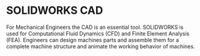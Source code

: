 # SOLIDWORKS CAD
For Mechanical Engineers the CAD is an essential tool. SOLIDWORKS is used for Computational Fluid Dynamics (CFD) and Finite Element Analysis (FEA). Engineers can design machines parts and assemble them for a complete machine structure and animate the working behavior of machines. 
